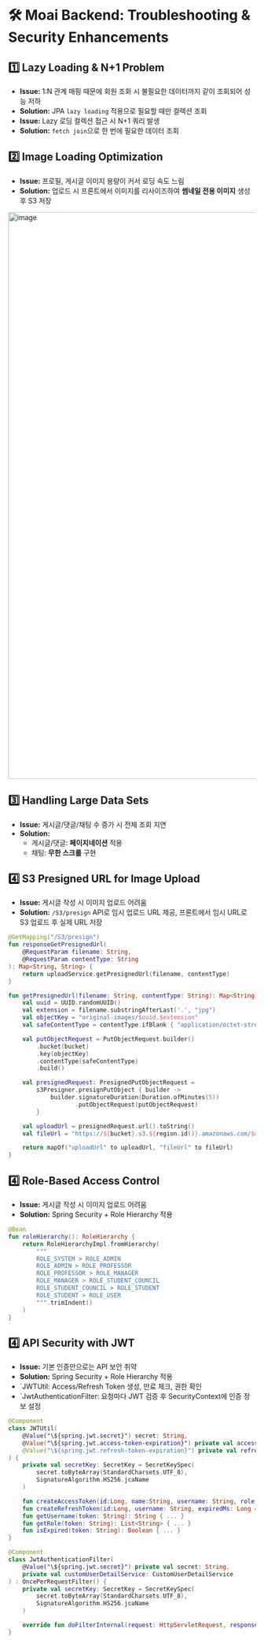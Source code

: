 # 🛠 Moai Backend: Troubleshooting & Security Enhancements

## 1️⃣ Lazy Loading & N+1 Problem
- **Issue:** 1:N 관계 매핑 때문에 회원 조회 시 불필요한 데이터까지 같이 조회되어 성능 저하  
- **Solution:** JPA `lazy loading` 적용으로 필요할 때만 컬렉션 조회  
- **Issue:** Lazy 로딩 컬렉션 접근 시 N+1 쿼리 발생  
- **Solution:** `fetch join`으로 한 번에 필요한 데이터 조회

## 2️⃣ Image Loading Optimization
- **Issue:** 프로필, 게시글 이미지 용량이 커서 로딩 속도 느림  
- **Solution:** 업로드 시 프론트에서 이미지를 리사이즈하여 **썸네일 전용 이미지** 생성 후 S3 저장
<img width="1261" height="1150" alt="image" src="https://github.com/user-attachments/assets/77732b4d-dd0b-4dcf-a010-4b523da8baad" />



## 3️⃣ Handling Large Data Sets
- **Issue:** 게시글/댓글/채팅 수 증가 시 전체 조회 지연  
- **Solution:**  
  - 게시글/댓글: **페이지네이션** 적용  
  - 채팅: **무한 스크롤** 구현

## 4️⃣ S3 Presigned URL for Image Upload
- **Issue:** 게시글 작성 시 이미지 업로드 어려움  
- **Solution:** `/S3/presign` API로 임시 업로드 URL 제공, 프론트에서 임시 URL로 S3 업로드 후 실제 URL 저장  

```kotlin
@GetMapping("/S3/presign")
fun responseGetPresignedUrl(
    @RequestParam filename: String,
    @RequestParam contentType: String
): Map<String, String> {
    return uploadService.getPresignedUrl(filename, contentType)
}

fun getPresignedUrl(filename: String, contentType: String): Map<String, String> {
    val uuid = UUID.randomUUID()
    val extension = filename.substringAfterLast('.', "jpg")
    val objectKey = "original-images/$uuid.$extension"
    val safeContentType = contentType.ifBlank { "application/octet-stream" }

    val putObjectRequest = PutObjectRequest.builder()
        .bucket(bucket)
        .key(objectKey)
        .contentType(safeContentType)
        .build()

    val presignedRequest: PresignedPutObjectRequest =
        s3Presigner.presignPutObject { builder ->
            builder.signatureDuration(Duration.ofMinutes(5))
                   .putObjectRequest(putObjectRequest)
        }

    val uploadUrl = presignedRequest.url().toString()
    val fileUrl = "https://${bucket}.s3.${region.id()}.amazonaws.com/$objectKey"

    return mapOf("uploadUrl" to uploadUrl, "fileUrl" to fileUrl)
}

```


## 4️⃣ Role-Based Access Control
- **Issue:** 게시글 작성 시 이미지 업로드 어려움  
- **Solution:** Spring Security + Role Hierarchy 적용 

```kotlin
@Bean
fun roleHierarchy(): RoleHierarchy {
    return RoleHierarchyImpl.fromHierarchy(
        """
        ROLE_SYSTEM > ROLE_ADMIN
        ROLE_ADMIN > ROLE_PROFESSOR
        ROLE_PROFESSOR > ROLE_MANAGER
        ROLE_MANAGER > ROLE_STUDENT_COUNCIL
        ROLE_STUDENT_COUNCIL > ROLE_STUDENT
        ROLE_STUDENT > ROLE_USER
        """.trimIndent()
    )
}
```



## 4️⃣ API Security with JWT
- **Issue:** 기본 인증만으로는 API 보안 취약  
- **Solution:** Spring Security + Role Hierarchy 적용
- `JWTUtil: Access/Refresh Token 생성, 만료 체크, 권한 확인
- `JwtAuthenticationFilter: 요청마다 JWT 검증 후 SecurityContext에 인증 정보 설정

```kotlin
@Component
class JWTUtil(
    @Value("\${spring.jwt.secret}") secret: String,
    @Value("\${spring.jwt.access-token-expiration}") private val accessTokenExpiration: Long,
    @Value("\${spring.jwt.refresh-token-expiration}") private val refreshTokenExpiration: Long
) {
    private val secretKey: SecretKey = SecretKeySpec(
        secret.toByteArray(StandardCharsets.UTF_8),
        SignatureAlgorithm.HS256.jcaName
    )

    fun createAccessToken(id:Long, name:String, username: String, role: List<String>, expiredMs: Long = accessTokenExpiration): String { ... }
    fun createRefreshToken(id:Long, username: String, expiredMs: Long = refreshTokenExpiration): String { ... }
    fun getUsername(token: String): String { ... }
    fun getRole(token: String): List<String> { ... }
    fun isExpired(token: String): Boolean { ... }
}

@Component
class JwtAuthenticationFilter(
    @Value("\${spring.jwt.secret}") private val secret: String,
    private val customUserDetailService: CustomUserDetailService
) : OncePerRequestFilter() {
    private val secretKey: SecretKey = SecretKeySpec(
        secret.toByteArray(StandardCharsets.UTF_8),
        SignatureAlgorithm.HS256.jcaName
    )

    override fun doFilterInternal(request: HttpServletRequest, response: HttpServletResponse, filterChain: FilterChain) { ... }
}
```

